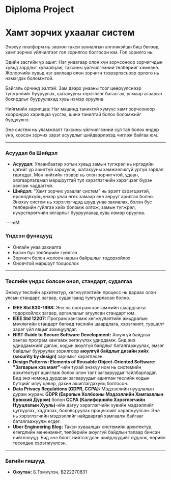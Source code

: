 # Diploma Project
# Хамт зорчих ухаалаг систем

Энэхүү платформ нь зөвхөн такси захиалгын аппликэйшн биш бөгөөд хамт зорчих үйлчилгээг гол зорилгоо болгосон юм. Гол зорилго нь:

Эдийн засгийн үр ашиг: Нэг унаагаар олон хүн зорчсоноор зорчигчдын хувьд зардлыг хуваалцаж, таксины үйлчилгээний төлбөрийг хэмнэнэ. Жолоочийн хувьд нэг аяллаар олон зорчигч тээвэрлэснээр орлого нь нэмэгдэх боломжтой.

Байгаль орчинд ээлтэй: Зам дээрх унааны тоог цөөрүүлснээр түгжрэлийг бууруулах, шатахууны хэрэглээг багасгах, улмаар агаарын бохирдлыг бууруулахад хувь нэмэр оруулна.

Нийгмийн харилцаа: Нэг машинд танихгүй хүмүүс хамт зорчсоноор хоорондоо харилцаа үүсгэх, шинэ танилтай болох боломжийг бүрдүүлнэ.

Энэ систем нь уламжлалт таксины үйлчилгээний сул тал болох өндөр үнэ, хоосон зорчих зэрэг асуудлыг шийдвэрлэхэд чиглэж байгаа юм.

---

### Асуудал ба Шийдэл

* **Асуудал:** Улаанбаатар хотын хувьд замын түгжрэл нь иргэдийн цагийг үр ашиггүй зарцуулж, шатахууны хэмжээлшгүй үргүй зардал гаргадаг. Мөн нийтийн тээвэр нь олон зорчигчтой, удаан, хязгаарлагдмал маршруттай тул хэрэглэгчийн хэрэгцээг бүрэн хангаж чаддаггүй.
* **Шийдэл:** "Хамт зорчих ухаалаг систем" нь эрэлт хэрэгцээтэй, өрсөлдөхүйц үнээр унаа өгөх замаар энэ зөрүүг арилгах болно. Энэхүү систем нь хэрэглэгчдэд шууд унаа захиалах, бэлэн бус төлбөрийн гүйлгээ хийх боломж олгож, замын түгжрэл, нүүрстөрөгчийн ялгарлыг бууруулахад хувь нэмэр оруулна.

---mM

### Үндсэн функцууд

* Онлайн унаа захиалга
* Бэлэн бус төлбөрийн гүйлгээ
* Зорчигч болон жолооч нарын байршлыг тодорхойлох
* Оновчтой маршрут тооцоолох

---

### Төслийн үндэс болсон онол, стандарт, судалгаа

Энэхүү төслийн архитектур, хөгжүүлэлтийн процесс нь дараах олон улсын стандарт, загвар, судалгаанд тулгуурласан болно.

* **IEEE Std 830-1998:** Энэ нь програм хангамжийн шаардлагыг тодорхойлох загвар, аргачлалыг агуулсан стандарт юм.
* **IEEE Std 12207:** Програм хангамж хөгжүүлэлтийн амьдралын мөчлөгийн стандарт бөгөөд төслийн шаардлага, хэрэгжилт, туршилт зэрэг үйл явцыг зохицуулдаг.
* **NIST Guide to Secure Software Development:** Аюулгүй байдлыг хангах програм хангамж хөгжүүлэх удирдамж. Бид энэ удирдамжийг дагаж, кодын аюулгүй байдлыг баталгаажуулах, эмзэг байдлыг бууруулах зорилгоор **аюулгүй байдлыг дизайн хийх (security by design)** зарчмыг хэрэглэсэн.
* **Design Patterns: Elements of Reusable Object-Oriented Software:** **"Загварын хэв маяг"**-ийн тухай энэхүү ном нь системийн архитектурт ашиглаж болох олон талт загваруудыг тайлбарладаг. Бид энэ номонд дурдсан загваруудыг ашиглан төслийн кодын бүтцийг илүү цэвэр, дахин ашиглагдахуйц болгосон.
* **Data Privacy Regulations (GDPR, CCPA):** Мэдээллийн нууцлалын дүрэм журам. **GDPR (Европын Холбооны Мэдээллийн Хамгааллын Ерөнхий Дүрэм)** болон **CCPA (Калифорнийн Хэрэглэгчийн Нууцлалын Хууль)**-ийн дагуу хэрэглэгчийн хувийн мэдээллийг цуглуулах, хадгалах, боловсруулах процессийг хэрэгжүүлсэн. Энэ нь хэрэглэгчийн мэдээллийг найдвартай хамгаалж байгааг баталгаажуулж өгдөг.
* **Uber Engineering Blog:** Такси хуваалцах системийн архитектур, өгөгдлийн менежмент, төлбөрийн аюулгүй байдлын талаар бичсэн нийтлэлүүд. Бид энэ блогт нийтлэгдсэн шийдлүүдийг судалж, өөрийн төсөлдөө хэрэгжүүлсэн.

---

### Багийн гишүүд

* **Оюутан:** Б.Тэмүүлэн, В222270831
